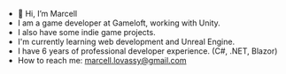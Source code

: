 - 👋 Hi, I’m Marcell
- I am a game developer at Gameloft, working with Unity.
- I also have some indie game projects.
- I'm currently learning web development and Unreal Engine.
- I have 6 years of professional developer experience. (C#, .NET, Blazor)
- How to reach me: marcell.lovassy@gmail.com

<!---
marcell-lovassy/marcell-lovassy is a ✨ special ✨ repository because its `README.md` (this file) appears on your GitHub profile.
You can click the Preview link to take a look at your changes.
--->
